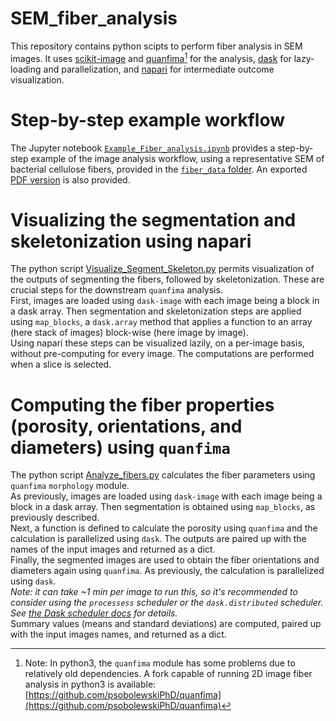 # SEM_fiber_analysis
This repository contains python scipts to perform fiber analysis in SEM images.
It uses [scikit-image](https://github.com/scikit-image/scikit-image) and [quanfima](https://github.com/rshkarin/quanfima)[^1] for the analysis, [dask](https://github.com/dask/dask) for lazy-loading and parallelization, and [napari](https://github.com/napari/napari) for intermediate outcome visualization.

# Step-by-step example workflow
The Jupyter notebook [`Example_Fiber_analysis.ipynb`](https://github.com/psobolewskiPhD/SEM_fiber_analysis/blob/main/Example_Fiber_analysis.ipynb) provides a step-by-step example of the image analysis workflow, using a representative SEM of bacterial cellulose fibers, provided in the [`fiber_data` folder](https://github.com/psobolewskiPhD/SEM_fiber_analysis/tree/main/fiber_data). An exported [PDF version](https://github.com/psobolewskiPhD/SEM_fiber_analysis/blob/main/Example_Fiber_analysis.pdf) is also provided.

# Visualizing the segmentation and skeletonization using napari
The python script [Visualize_Segment_Skeleton.py](https://github.com/psobolewskiPhD/SEM_fiber_analysis/blob/main/Visualize_Segment_Skeleton.py) permits visualization of the outputs of segmenting the fibers, followed by skeletonization. These are crucial steps for the downstream `quanfima` analysis.  
First, images are loaded using `dask-image` with each image being a block in a dask array. Then segmentation and skeletonization steps are applied using `map_blocks`, a `dask.array` method that applies a function to an array (here stack of images) block-wise (here image by image).  
Using napari these steps can be visualized lazily, on a per-image basis, without pre-computing for every image. The computations are performed when a slice is selected.

# Computing the fiber properties (porosity, orientations, and diameters) using `quanfima`
The python script [Analyze_fibers.py](https://github.com/psobolewskiPhD/SEM_fiber_analysis/blob/main/Analyze_fibers.py) calculates the fiber parameters using `quanfima` `morphology` module.  
As previously, images are loaded using `dask-image` with each image being a block in a dask array. Then segmentation is obtained using `map_blocks`, as previously described.    
Next, a function is defined to calculate the porosity using `quanfima` and the calculation is parallelized using `dask`. The outputs are paired up with the names of the input images and returned as a dict.   
Finally, the segmented images are used to obtain the fiber orientations and diameters again using `quanfima`. As previously, the calculation is parallelized using `dask`.  
*Note: it can take ~1 min per image to run this, so it's recommended to consider using the `processess` scheduler or the `dask.distributed` scheduler. See [the Dask scheduler docs](https://docs.dask.org/en/latest/scheduler-overview.html) for details.*  
Summary values (means and standard deviations) are computed, paired up with the input images names, and returned as a dict.

[^1]: Note: In python3, the `quanfima` module has some problems due to relatively old dependencies. A fork capable of running 2D image fiber analysis in python3 is available: [https://github.com/psobolewskiPhD/quanfima](https://github.com/psobolewskiPhD/quanfima)
